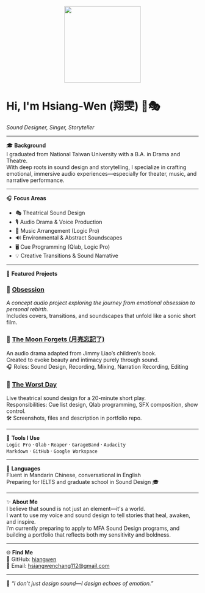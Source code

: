 <p align="center">
  <img src="wentsy logo.png" width="200"/>
</p>


# Hi, I'm Hsiang-Wen (翔雯) 🌙🎭  
*Sound Designer, Singer, Storyteller*

---

🎓 **Background**  
I graduated from National Taiwan University with a B.A. in Drama and Theatre.  
With deep roots in sound design and storytelling, I specialize in crafting emotional, immersive audio experiences—especially for theater, music, and narrative performance.

---

🎧 **Focus Areas**  
- 🎭 Theatrical Sound Design  
- 🎙️ Audio Drama & Voice Production  
- 🎼 Music Arrangement (Logic Pro)  
- 🔊 Environmental & Abstract Soundscapes  
- 🖥️ Cue Programming (Qlab, Logic Pro)  
- 💡 Creative Transitions & Sound Narrative

---

🌟 **Featured Projects**

### 🔸 [Obsession](https://github.com/hiangwen/Yale_Portfolio_Structure/tree/main/Obsession)  
*A concept audio project exploring the journey from emotional obsession to personal rebirth.*  
Includes covers, transitions, and soundscapes that unfold like a sonic short film.

### 🔸 [The Moon Forgets (月亮忘記了)](https://youtu.be/VRQjc_YytOI?si=VkOMtNKm_rut2wSG)  
An audio drama adapted from Jimmy Liao’s children’s book.  
Created to evoke beauty and intimacy purely through sound.  
🎧 Roles: Sound Design, Recording, Mixing, Narration Recording, Editing

### 🔸 [The Worst Day](#)  
Live theatrical sound design for a 20-minute short play.  
Responsibilities: Cue list design, Qlab programming, SFX composition, show control.  
🛠️ Screenshots, files and description in portfolio repo.

---

🧰 **Tools I Use**  
`Logic Pro` · `Qlab` · `Reaper` · `GarageBand` · `Audacity`  
`Markdown` · `GitHub` · `Google Workspace`

---

💬 **Languages**  
Fluent in Mandarin Chinese, conversational in English  
Preparing for IELTS and graduate school in Sound Design 🎓

---

✨ **About Me**  
I believe that sound is not just an element—it's a world.  
I want to use my voice and sound design to tell stories that heal, awaken, and inspire.  
I’m currently preparing to apply to MFA Sound Design programs, and building a portfolio that reflects both my sensitivity and boldness.

---

🌐 **Find Me**  
📌 GitHub: [hiangwen](https://github.com/hiangwen)  
📧 Email: hsiangwenchang112@gmail.com

---

🎵 *“I don’t just design sound—I design echoes of emotion.”*

